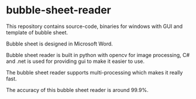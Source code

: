 # bubble-sheet-reader

This repository contains source-code, binaries for windows with GUI and template of bubble sheet.

Bubble sheet is designed in Microsoft Word.

Bubble sheet reader is built in python with opencv for image processing, C# and .net is used for providing gui to make it easier to use.

The bubble sheet reader supports multi-processing which makes it really fast.

The accuracy of this bubble sheet reader is around 99.9%.
